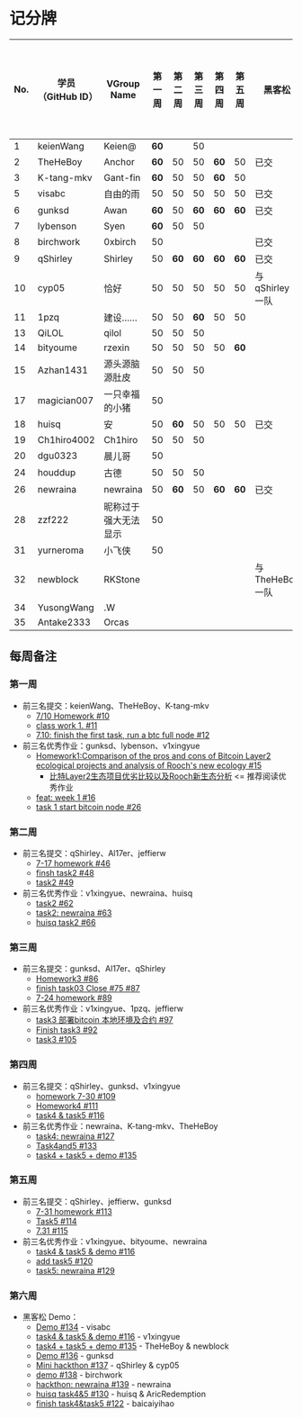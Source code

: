 # 记分牌

| No. | 学员（GitHub ID） | VGroup Name          | 第一周 | 第二周 | 第三周 | 第四周 | 第五周 | 黑客松           | 黑客松积分奖励 | 平时贡献奖励分 | 调查问卷奖励分 | 总分 |
|-----|-------------------|----------------------|--------|--------|--------|--------|--------|------------------|----------------|----------------|----------------|------|
| 1   | keienWang         | Keien@               | **60** |        | 50     |        |        |                  |                | 60             |                | 110  |
| 2   | TheHeBoy          | Anchor               | **60** | 50     | 50     | **60** | 50     | 已交             | 400            | 80             | 20             | 770  |
| 3   | K-tang-mkv        | Gant-fin             | **60** | 50     | 50     | **60** | 50     |                  |                | 90             | 20             | 380  |
| 5   | visabc            | 自由的雨             | 50     | 50     | 50     | 50     | 50     | 已交             | 100            |                | 20             | 370  |
| 6   | gunksd            | Awan                 | **60** | 50     | **60** | **60** | **60** | 已交             | 100            | 30             | 20             | 440  |
| 7   | lybenson          | Syen                 | **60** | 50     | 50     |        |        |                  |                |                |                | 150  |
| 8   | birchwork         | 0xbirch              | 50     |        |        |        |        | 已交             | 100            |                | 20             | 170  |
| 9   | qShirley          | Shirley              | 50     | **60** | **60** | **60** | **60** | 已交             | 1000           | 160            | 20             | 1470 |
| 10  | cyp05             | 恰好                 | 50     | 50     | 50     | 50     | 50     | 与 qShirley 一队 | 1000           |                |                | 1250 |
| 11  | 1pzq              | 建设……               | 50     | 50     | **60** | 50     | 50     |                  |                |                |                | 260  |
| 13  | QiLOL             | qilol                | 50     | 50     | 50     |        |        |                  |                |                |                | 150  |
| 14  | bityoume          | rzexin               | 50     | 50     | 50     | 50     | **60** |                  |                |                |                | 260  |
| 15  | Azhan1431         | 源头源脑源肚皮       | 50     | 50     | 50     |        |        |                  |                |                |                | 150  |
| 17  | magician007       | 一只幸福的小猪       | 50     |        |        |        |        |                  |                |                | 20             | 70   |
| 18  | huisq             | 安                   | 50     | **60** | 50     | 50     | 50     | 已交             | 800            |                | 20             | 1080 |
| 19  | Ch1hiro4002       | Ch1hiro              | 50     | 50     | 50     |        |        |                  |                |                |                | 150  |
| 20  | dgu0323           | 晨儿哥               | 50     |        |        |        |        |                  |                |                |                | 50   |
| 24  | houddup           | 古德                 | 50     | 50     | 50     |        |        |                  |                |                | 20             | 170  |
| 26  | newraina          | newraina             | 50     | **60** | 50     | **60** | **60** | 已交             | 600            |                | 20             | 900  |
| 28  | zzf222            | 昵称过于强大无法显示 | 50     |        |        |        |        |                  |                |                |                | 50   |
| 31  | yurneroma         | 小飞侠               | 50     |        |        |        |        |                  |                |                |                | 50   |
| 32  | newblock          | RKStone              |        |        |        |        |        | 与 TheHeBoy 一队 | 400            |                |                | 400  |
| 34  | YusongWang        | .W                   |        |        |        |        |        |                  |                | 50             |                | 50   |
| 35  | Antake2333        | Orcas                |        |        |        |        |        |                  |                | 30             |                | 30   |

## 每周备注

### 第一周

- 前三名提交：keienWang、TheHeBoy、K-tang-mkv
  - [7/10 Homework #10](https://github.com/rooch-network/let-us-rooch/pull/10)
  - [class work 1. #11](https://github.com/rooch-network/let-us-rooch/pull/11)
  - [7.10: finish the first task, run a btc full node #12](https://github.com/rooch-network/let-us-rooch/pull/12)
- 前三名优秀作业：gunksd、lybenson、v1xingyue
  - [Homework1:Comparison of the pros and cons of Bitcoin Layer2 ecological projects and analysis of Rooch's new ecology #15](https://github.com/rooch-network/let-us-rooch/pull/15)
    - [比特Layer2生态项目优劣比较以及Rooch新生态分析](https://blushing-ptarmigan-80b.notion.site/Layer2-Rooch-6647d9f7fd9441239774296f27edf85f) <= 推荐阅读优秀作业
  - [feat: week 1 #16](https://github.com/rooch-network/let-us-rooch/pull/16)
  - [task 1 start bitcoin node #26](https://github.com/rooch-network/let-us-rooch/pull/26)

### 第二周

- 前三名提交：qShirley、Al17er、jeffierw
  - [7-17 homework #46](https://github.com/rooch-network/let-us-rooch/pull/46)
  - [finsh task2 #48](https://github.com/rooch-network/let-us-rooch/pull/48)
  - [task2 #49](https://github.com/rooch-network/let-us-rooch/pull/49)
- 前三名优秀作业：v1xingyue、newraina、huisq
  - [task2 #62](https://github.com/rooch-network/let-us-rooch/pull/62)
  - [task2: newraina #63](https://github.com/rooch-network/let-us-rooch/pull/63)
  - [huisq task2 #66](https://github.com/rooch-network/let-us-rooch/pull/66)

### 第三周

- 前三名提交：gunksd、Al17er、qShirley
  - [Homework3 #86](https://github.com/rooch-network/let-us-rooch/pull/86)
  - [finish task03 Close #75 #87](https://github.com/rooch-network/let-us-rooch/pull/87)
  - [7-24 homework #89](https://github.com/rooch-network/let-us-rooch/pull/89)
- 前三名优秀作业：v1xingyue、1pzq、jeffierw
  - [task3 部署bitcoin 本地环境及合约 #97](https://github.com/rooch-network/let-us-rooch/pull/97)
  - [Finish task3 #92](https://github.com/rooch-network/let-us-rooch/pull/92)
  - [task3 #105](https://github.com/rooch-network/let-us-rooch/pull/105)

### 第四周

- 前三名提交：qShirley、gunksd、v1xingyue
  - [homework 7-30 #109](https://github.com/rooch-network/let-us-rooch/pull/109)
  - [Homework4 #111](https://github.com/rooch-network/let-us-rooch/pull/111)
  - [task4 & task5 #116](https://github.com/rooch-network/let-us-rooch/pull/116)
- 前三名优秀作业：newraina、K-tang-mkv、TheHeBoy
  - [task4: newraina #127](https://github.com/rooch-network/let-us-rooch/pull/127)
  - [Task4and5 #133](https://github.com/rooch-network/let-us-rooch/pull/133)
  - [task4 + task5 + demo #135](https://github.com/rooch-network/let-us-rooch/pull/135)

### 第五周

- 前三名提交：qShirley、jeffierw、gunksd
  - [7-31 homework #113](https://github.com/rooch-network/let-us-rooch/pull/113)
  - [Task5 #114](https://github.com/rooch-network/let-us-rooch/pull/114)
  - [7.31 #115](https://github.com/rooch-network/let-us-rooch/pull/115)
- 前三名优秀作业：v1xingyue、bityoume、newraina
  - [task4 & task5 & demo #116](https://github.com/rooch-network/let-us-rooch/pull/116)
  - [add task5 #120](https://github.com/rooch-network/let-us-rooch/pull/120)
  - [task5: newraina #129](https://github.com/rooch-network/let-us-rooch/pull/129)

### 第六周

- 黑客松 Demo：
  - [Demo #134](https://github.com/rooch-network/let-us-rooch/pull/134) - visabc
  - [task4 & task5 & demo #116](https://github.com/rooch-network/let-us-rooch/pull/116) - v1xingyue
  - [task4 + task5 + demo #135](https://github.com/rooch-network/let-us-rooch/pull/135) - TheHeBoy & newblock
  - [Demo #136](https://github.com/rooch-network/let-us-rooch/pull/136) - gunksd
  - [Mini hackthon #137](https://github.com/rooch-network/let-us-rooch/pull/137) - qShirley & cyp05
  - [demo #138](https://github.com/rooch-network/let-us-rooch/pull/138) - birchwork
  - [hackthon: newraina #139](https://github.com/rooch-network/let-us-rooch/pull/139) - newraina
  - [huisq task4&5 #130](https://github.com/rooch-network/let-us-rooch/pull/130) - huisq & AricRedemption
  - [finish task4&task5 #122](https://github.com/rooch-network/let-us-rooch/pull/122) - baicaiyihao
